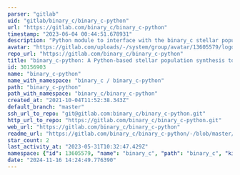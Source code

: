 ```yaml
---
parser: "gitlab"
uid: "gitlab/binary_c/binary_c-python"
url: "https://gitlab.com/binary_c/binary_c-python"
timestamp: "2023-06-04 00:44:51.678931"
description: "Python module to interface with the binary_c stellar population framework.    The current stable branch is 1.0.0 which you can find in the [releases/1.0.0/2.2.4 branch](https://gitlab.com/binary_c/binary_c-python/-/tree/releases/1.0.0/2.2.4) which works with [binary_c version 2.2.4](https://gitlab.com/binary_c/binary_c/-/tree/development/2.2.4)"
avatar: "https://gitlab.com/uploads/-/system/group/avatar/13605579/logo.png"
repo_url: "https://gitlab.com/binary_c/binary_c-python"
title: "binary_c-python: A Python-based stellar population synthesis tool and interface to binary_c"
id: 30156903
name: "binary_c-python"
name_with_namespace: "binary_c / binary_c-python"
path: "binary_c-python"
path_with_namespace: "binary_c/binary_c-python"
created_at: "2021-10-04T11:52:38.343Z"
default_branch: "master"
ssh_url_to_repo: "git@gitlab.com:binary_c/binary_c-python.git"
http_url_to_repo: "https://gitlab.com/binary_c/binary_c-python.git"
web_url: "https://gitlab.com/binary_c/binary_c-python"
readme_url: "https://gitlab.com/binary_c/binary_c-python/-/blob/master/README.md"
star_count: 2
last_activity_at: "2023-05-31T10:32:47.429Z"
namespace: {"id": 13605579, "name": "binary_c", "path": "binary_c", "kind": "group", "full_path": "binary_c", "parent_id": null, "avatar_url": "/uploads/-/system/group/avatar/13605579/logo.png", "web_url": "https://gitlab.com/groups/binary_c"}
date: "2024-11-16 14:24:49.776390"
---
```

